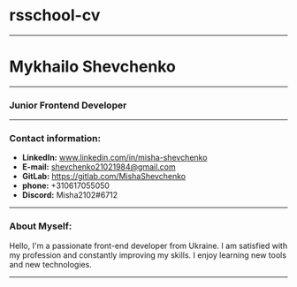 # rsschool-cv 
---
# Mykhailo Shevchenko
---
### Junior Frontend Developer
---
### Contact information:
* **LinkedIn:** www.linkedin.com/in/misha-shevchenko
* **E-mail:** shevchenko21021984@gmail.com
* **GitLab:** https://gitlab.com/MishaShevchenko
* **phone:** +310617055050 
* **Discord:** Misha2102#6712 
---
### About Myself:
Hello, I'm a passionate front-end developer from Ukraine. I am satisfied with my profession and constantly improving my skills. I enjoy learning new tools and new technologies.

---
